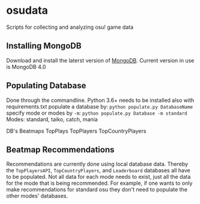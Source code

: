 # osudata
Scripts for collecting and analyzing osu! game data

## Installing MongoDB
Download and install the laterst version of <a href="https://www.mongodb.com/what-is-mongodb">MongoDB</a>.
Current version in use is MongoDB 4.0

## Populating Database
Done through the commandline. Python 3.6+ needs to be installed also with requirements.txt
populate a database by: `python populate.py DatabaseName`
specify mode or modes by `-m`: 
  `python populate.py Database -m standard`
Modes: standard, taiko, catch, mania

DB's
Beatmaps
TopPlays
TopPlayers
TopCountryPlayers


## Beatmap Recommendations
Recommendations are currently done using local database data. Thereby the `TopPlayersAPI`, `TopCountryPlayers`, and `Leaderboard` databases all have to be populated. Not all data for each mode needs to exist, just all the data for the mode that is being recommended. For example, if one wants to only make recommendations for standard osu they don't need to populate the other modes' databases. 

